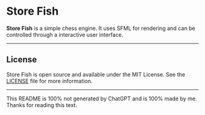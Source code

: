 # Store Fish

**Store Fish** is a simple chess engine. It uses SFML for rendering and can be controlled through a interactive user interface.

---

## License

Store Fish is open source and available under the MIT License. See the [LICENSE](LICENSE) file for more information.

---

This README is 100% not generated by ChatGPT and is 100% made by me. Thanks for reading this text.
